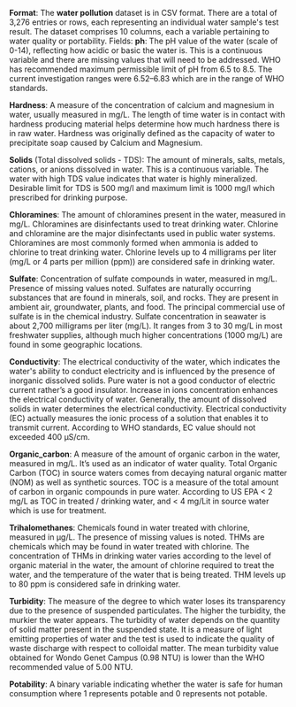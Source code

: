 **Format**:
The **water pollution** dataset is in CSV format.
There are a total of 3,276 entries or rows, each representing an individual water sample's test result.
The dataset comprises 10 columns, each a variable pertaining to water quality or portability.
Fields:
**ph**: The pH value of the water (scale of 0-14), reflecting how acidic or basic the water is. This is a continuous variable and there are missing values that will need to be addressed. WHO has recommended maximum permissible limit of pH from 6.5 to 8.5. The current investigation ranges were 6.52–6.83 which are in the range of WHO standards.

**Hardness**: A measure of the concentration of calcium and magnesium in water, usually measured in mg/L. The length of time water is in contact with hardness producing material helps determine how much hardness there is in raw water. Hardness was originally defined as the capacity of water to precipitate soap caused by Calcium and Magnesium.

**Solids** (Total dissolved solids - TDS): The amount of minerals, salts, metals, cations, or anions dissolved in water. This is a continuous variable. The water with high TDS value indicates that water is highly mineralized. Desirable limit for TDS is 500 mg/l and maximum limit is 1000 mg/l which prescribed for drinking purpose.

**Chloramines**: The amount of chloramines present in the water, measured in mg/L. Chloramines are disinfectants used to treat drinking water. Chlorine and chloramine are the major disinfectants used in public water systems. Chloramines are most commonly formed when ammonia is added to chlorine to treat drinking water. Chlorine levels up to 4 milligrams per liter (mg/L or 4 parts per million (ppm)) are considered safe in drinking water.

**Sulfate**: Concentration of sulfate compounds in water, measured in mg/L. Presence of missing values noted. Sulfates are naturally occurring substances that are found in minerals, soil, and rocks. They are present in ambient air, groundwater, plants, and food. The principal commercial use of sulfate is in the chemical industry. Sulfate concentration in seawater is about 2,700 milligrams per liter (mg/L). It ranges from 3 to 30 mg/L in most freshwater supplies, although much higher concentrations (1000 mg/L) are found in some geographic locations.

**Conductivity**: The electrical conductivity of the water, which indicates the water's ability to conduct electricity and is influenced by the presence of inorganic dissolved solids. Pure water is not a good conductor of electric current rather’s a good insulator. Increase in ions concentration enhances the electrical conductivity of water. Generally, the amount of dissolved solids in water determines the electrical conductivity. Electrical conductivity (EC) actually measures the ionic process of a solution that enables it to transmit current. According to WHO standards, EC value should not exceeded 400 μS/cm.

**Organic_carbon**: A measure of the amount of organic carbon in the water, measured in mg/L. It’s used as an indicator of water quality. Total Organic Carbon (TOC) in source waters comes from decaying natural organic matter (NOM) as well as synthetic sources. TOC is a measure of the total amount of carbon in organic compounds in pure water. According to US EPA < 2 mg/L as TOC in treated / drinking water, and < 4 mg/Lit in source water which is use for treatment.

**Trihalomethanes**: Chemicals found in water treated with chlorine, measured in μg/L. The presence of missing values is noted. THMs are chemicals which may be found in water treated with chlorine. The concentration of THMs in drinking water varies according to the level of organic material in the water, the amount of chlorine required to treat the water, and the temperature of the water that is being treated. THM levels up to 80 ppm is considered safe in drinking water.

**Turbidity**: The measure of the degree to which water loses its transparency due to the presence of suspended particulates. The higher the turbidity, the murkier the water appears. The turbidity of water depends on the quantity of solid matter present in the suspended state. It is a measure of light emitting properties of water and the test is used to indicate the quality of waste discharge with respect to colloidal matter. The mean turbidity value obtained for Wondo Genet Campus (0.98 NTU) is lower than the WHO recommended value of 5.00 NTU.

**Potability**: A binary variable indicating whether the water is safe for human consumption where 1 represents potable and 0 represents not potable.

